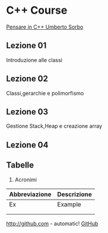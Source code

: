 # C++ Course
[Pensare in C++ Umberto Sorbo](http://www.umbertosorbo.it/pensare-in-c/)

## Lezione 01
Introduzione alle classi

## Lezione 02
Classi,gerarchie e polimorfismo

## Lezione 03
Gestione Stack,Heap e creazione array


## Lezione 04


## Tabelle
 1. Acronimi

|Abbreviazione | Descrizione |
|---|---|
| Ex  | Example  |
|   |   | 
|   |   | 
http://github.com - automatic!
[GitHub](http://github.com)


## 

